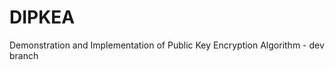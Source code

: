 # DIPKEA
Demonstration and Implementation of Public Key Encryption Algorithm - dev branch
#
###### 
